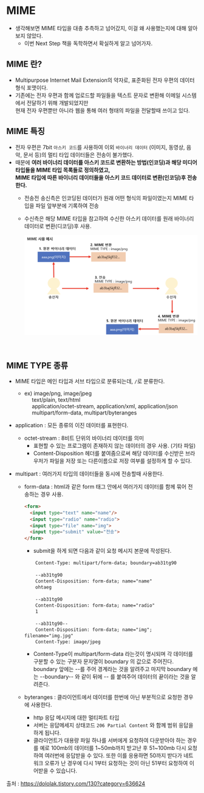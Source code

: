 # MIME
- 생각해보면 MIME 타입을 대충 추측하고 넘어갔지, 이걸 왜 사용했는지에 대해 알아보지 않았다.
    - 이번 Next Step 책을 독학하면서 확실하게 알고 넘어가자.
    
## MIME 란?
- Multipurpose Internet Mail Extension의 약자로, 표준화된 전자 우편의 데이터 형식 포맷이다.
- 기존에는 전자 우편과 함께 업로드할 파일들을 텍스트 문자로 변환해 이메일 시스템에서 전달하기 위해 개발되었지만 <br>
현재 전자 우편뿐만 아니라 웹을 통해 여러 형태의 파일을 전달할때 쓰이고 있다.

## MIME 특징
- 전자 우편은 7bit `아스키 코드`를 사용하여 이외 `바이너리 데이터` (이미지, 동영상, 음악, 문서 등)의 멀티 타입 데이터들은 전송이 불가했다.
- 때문에 **여러 바이너리 데이터를 아스키 코드로 변환하는 방법(인코딩)과 해당 미디어 타입들을 MIME 타입 목록들로 정의하였고, <br>
MIME 타입에 따른 바이너리 데이터들을 아스키 코드 데이터로 변환(인코딩)후 전송한다.**
    - 전송전 송신측은 인코딩된 데이터가 원래 어떤 형식의 파일이였는지 MIME 타입을 파일 앞부분에 기록하여 전송
    - 수신측은 해당 MIME 타입을 참고하여 수신한 아스키 데이터를 원래 바이너리 데이터로 변환(디코딩)후 사용. <br>

        ![mime](./img/mime.png)

<br>

## MIME TYPE 종류
- MIME 타입은 메인 타입과 서브 타입으로 분류되는데, `/`로 분류한다.
    - ex) image/png, image/jpeg <br>
      &nbsp;&nbsp;&nbsp;&nbsp; text/plain, text/html <br>
      &nbsp;&nbsp;&nbsp;&nbsp; application/octet-stream, application/xml, application/json <br>
      &nbsp;&nbsp;&nbsp;&nbsp; multipart/form-data, multipart/byteranges
- application : 모든 종류의 이진 데이터를 표현한다.
    - octet-stream : 8비트 단위의 바이너리 데이터를 의미
        - 표현할 수 있는 프로그램이 존재하지 않는 데이터의 경우 사용. (기타 파일)
        - Content-Disposition 헤더를 붙여줌으로써 해당 데이터를 수신받은 브라우저가 파일을 저장 또는 다른이름으로 저장 여부를 설정하게 할 수 있다.
          
- multipart : 여러가지 타입의 데이터들을 동시에 전송할때 사용한다.
    - form-data : html과 같은 form 태그 안에서 여러가지 데이터를 함께 묶어 전송하는 경우 사용.
        ```html
        <form>
          <input type="text" name="name"/>
          <input type="radio" name="radio">
          <input type="file" name="img">
          <input type="submit" value="전송">
        </form>
        ```
        - submit을 하게 되면 다음과 같이 요청 메시지 본문에 작성된다.
        ```
            Content-Type: multipart/form-data; boundary=ab31tg90
             
            --ab31tg90
            Content-Disposition: form-data; name="name"
            ohtaeg
             
            --ab31tg90
            Content-Disposition: form-data; name="radio"
            1
             
            --ab31tg90--
            Content-Disposition: form-data; name="img"; filename="img.jpg"               
            Content-Type: image/jpeg
        ```  
        - Content-Type이 multipart/form-data 라는것이 명시되며 각 데이터를 구분할 수 있는 구분자 문자열이 boundary 의 값으로 주어진다. <br>
          boundary 앞에는 --를 주어 경계라는 것을 알려주고 마지막 boundary 에는 --boundary-- 와 같이 뒤에 -- 를 붙여주어 데이터의 끝이라는 것을 알려준다.
    
    - byteranges : 클라이언트에서 데이터를 한번에 아닌 부분적으로 요청한 경우에 사용한다.
        - http 응답 메시지에 대한 멀티파트 타입
        - 서버는 응답메세지 상태코드 `206 Partial Content` 와 함께 범위 응답을 하게 됩니다.           
        - 클라이언트가 대용량 파일 하나를 서버에게 요청하여 다운받아야 하는 경우를 예로 100mb의 데이터를 1~50mb까지 받고난 후 51~100mb 다시 요청하여 여러번에 응답받을 수 있다.
          또한 이를 응용하면 50까지 받다가 네트워크 오류가 난 경우에 다시 1부터 요청하는 것이 아닌 51부터 요청하여 이어받을 수 있습니다.

출처 : https://dololak.tistory.com/130?category=636624
